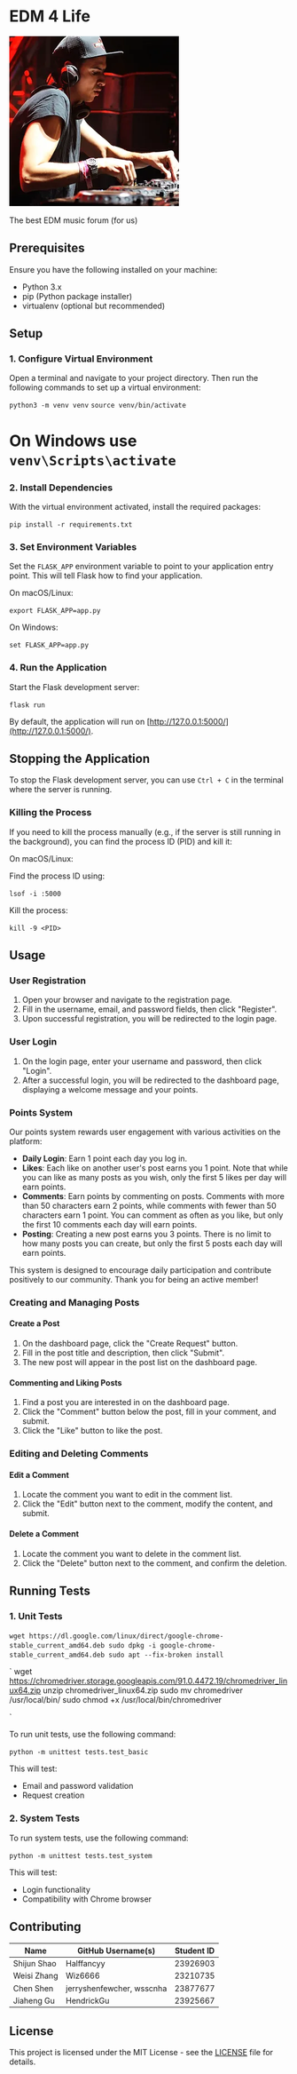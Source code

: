 # EDM 4 Life

![EDM 4 Life](static/images/photos/1.png)

The best EDM music forum (for us)

## Prerequisites

Ensure you have the following installed on your machine:

- Python 3.x
- pip (Python package installer)
- virtualenv (optional but recommended)

## Setup

### 1. Configure Virtual Environment

Open a terminal and navigate to your project directory. Then run the following commands to set up a virtual environment:

`python3 -m venv venv`
`source venv/bin/activate`  

# On Windows use `venv\Scripts\activate`


### 2. Install Dependencies

With the virtual environment activated, install the required packages:

`pip install -r requirements.txt`

### 3. Set Environment Variables

Set the `FLASK_APP` environment variable to point to your application entry point. This will tell Flask how to find your application.

On macOS/Linux:

`export FLASK_APP=app.py`

On Windows:

`set FLASK_APP=app.py`

### 4. Run the Application

Start the Flask development server:

`flask run`

By default, the application will run on [http://127.0.0.1:5000/](http://127.0.0.1:5000/).

## Stopping the Application

To stop the Flask development server, you can use `Ctrl + C` in the terminal where the server is running.

### Killing the Process

If you need to kill the process manually (e.g., if the server is still running in the background), you can find the process ID (PID) and kill it:

On macOS/Linux:

Find the process ID using:

`lsof -i :5000`

Kill the process:

`kill -9 <PID>`


## Usage

### User Registration

1. Open your browser and navigate to the registration page.
2. Fill in the username, email, and password fields, then click "Register".
3. Upon successful registration, you will be redirected to the login page.

### User Login

1. On the login page, enter your username and password, then click "Login".
2. After a successful login, you will be redirected to the dashboard page, displaying a welcome message and your points.

### Points System

Our points system rewards user engagement with various activities on the platform:

- **Daily Login**: Earn 1 point each day you log in.
- **Likes**: Each like on another user's post earns you 1 point. Note that while you can like as many posts as you wish, only the first 5 likes per day will earn points.
- **Comments**: Earn points by commenting on posts. Comments with more than 50 characters earn 2 points, while comments with fewer than 50 characters earn 1 point. You can comment as often as you like, but only the first 10 comments each day will earn points.
- **Posting**: Creating a new post earns you 3 points. There is no limit to how many posts you can create, but only the first 5 posts each day will earn points.

This system is designed to encourage daily participation and contribute positively to our community. Thank you for being an active member!

### Creating and Managing Posts

#### Create a Post

1. On the dashboard page, click the "Create Request" button.
2. Fill in the post title and description, then click "Submit".
3. The new post will appear in the post list on the dashboard page.

#### Commenting and Liking Posts

1. Find a post you are interested in on the dashboard page.
2. Click the "Comment" button below the post, fill in your comment, and submit.
3. Click the "Like" button to like the post.

### Editing and Deleting Comments

#### Edit a Comment

1. Locate the comment you want to edit in the comment list.
2. Click the "Edit" button next to the comment, modify the content, and submit.

#### Delete a Comment

1. Locate the comment you want to delete in the comment list.
2. Click the "Delete" button next to the comment, and confirm the deletion.

## Running Tests

### 1. Unit Tests

`
wget https://dl.google.com/linux/direct/google-chrome-stable_current_amd64.deb
sudo dpkg -i google-chrome-stable_current_amd64.deb
sudo apt --fix-broken install
`

`
wget https://chromedriver.storage.googleapis.com/91.0.4472.19/chromedriver_linux64.zip
unzip chromedriver_linux64.zip
sudo mv chromedriver /usr/local/bin/
sudo chmod +x /usr/local/bin/chromedriver

`

To run unit tests, use the following command:

`python -m unittest tests.test_basic`

This will test:

- Email and password validation
- Request creation

### 2. System Tests

To run system tests, use the following command:

`python -m unittest tests.test_system`

This will test:

- Login functionality
- Compatibility with Chrome browser

## Contributing

| Name           | GitHub Username(s)           | Student ID     |
| -------------- | ---------------------------- | -------------- |
| Shijun Shao    | Halffancyy                   | 23926903       |
| Weisi Zhang    | Wiz6666                      | 23210735       |
| Chen Shen      | jerryshenfewcher, wsscnha     | 23877677       |
| Jiaheng Gu     | HendrickGu                   | 23925667       |

## License

This project is licensed under the MIT License - see the [LICENSE](LICENSE) file for details.
